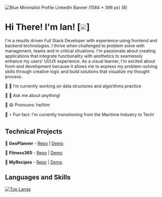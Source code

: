 ![Blue Minimalist Profile LinkedIn Banner (1584 × 396 px) (8)](https://user-images.githubusercontent.com/85708755/210275664-6ff5e662-6697-4b51-8207-f1eb5705541e.png)

# Hi There! I'm Ian! [<img src="https://raw.githubusercontent.com/peterthehan/peterthehan/master/assets/linkedin.svg" width="20px" alt="LinkedIn">]

I'm a results driven Full Stack Developer with experience using frontend and backend technologies. I thrive when challenged to problem solve with management, teams and in critical situations. I'm passionate about creating applications that integrate functionality with aesthetics to seamlessly enhance my users' UI/UX experience. As a visual learner, I'm excited about front-end development because it allows me to express my problem-solving skills through creative logic and build solutions that visualize my thought process.

🔹 🔭 I’m currently working on data structures and algorithms practice

🔹 💬 Ask me about anything!

🔹 😄 Pronouns: he/him

🔹 ⚡ Fun fact: I'm currently trsnsitioning from the Maritime Industry to Tech!

## Technical Projects

🔹 **GeoPlanner** - [Repo](https://github.com/IanMcM89/phase-5-project) | [Demo](https://youtu.be/KRcu0gwLv5U)

🔹 **Fitness365** - [Repo](https://github.com/IanMcM89/phase-4-project) | [Demo](https://youtu.be/U8gvPUC5j-c)

🔹 **MyRecipes** - [Repo](https://github.com/IanMcM89/phase-3-project) | [Demo](https://youtu.be/zhUKQEJCpx0)

## Languages and Skills

[![Top Langs](https://github-readme-stats.vercel.app/api/top-langs/?username=IanMcM89&theme=algolia&layout=compact)](https://github.com/anuraghazra/github-readme-stats)

<!--
**IanMcM89/IanMcM89** is a ✨ _special_ ✨ repository because its `README.md` (this file) appears on your GitHub profile.

Here are some ideas to get you started:

- 🔭 I’m currently working on ...
- 🌱 I’m currently learning ...
- 👯 I’m looking to collaborate on ...
- 🤔 I’m looking for help with ...
- 💬 Ask me about ...
- 📫 How to reach me: ...
- 😄 Pronouns: ...
- ⚡ Fun fact: ...
-->

